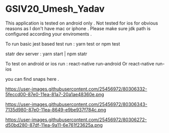 # GSIV20_Umesh_Yadav

This application is tested on android only . Not tested for ios for obvious reasons as I don't have mac or iphone .
Please make sure jdk path is configured according your enviroments .

To run basic jest based test run :
yarn test or npm test

statr dev server : yarn start | npm statr

To test on android or ios run :
react-native run-android Or react-native run-ios

you can find snaps here .

https://user-images.githubusercontent.com/25456972/80306332-5feccd00-87e0-11ea-81a7-20a1ae48360e.png

https://user-images.githubusercontent.com/25456972/80306343-7135d980-87e0-11ea-8649-e9be937f784c.png

https://user-images.githubusercontent.com/25456972/80306272-d50bd280-87df-11ea-9a11-6e761f23625a.png
